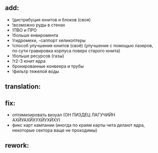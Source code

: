 ## add:
* !дистрибуция юнитов и блоков (своя)
* !возможно руды в стенах
* !ПВО и ПРО
* !больше енвиромента
* !гидромехи, -саппорт хеликоптеры
* !способ улучшения юнитов (своё) (улучшение с помощью лазеров, по сути гравировка корпуса поверх старого юнита)
* !больше ресурсов (газы)
* !т2-3 юнит ядра
* бронированные конвеера и трубы
* !фильтр тяжелой воды


## translation:


## fix:
* оптимизировать визуал (ОН ПИЗДЕЦ ЛАГУЧИЙН АХЙУАХЙХУХЙУХЙХУ)
* фикс карт кампании (иногда по краям карты чета делают ядра, некоторые сектора ваще не проходимы)

## rework:
